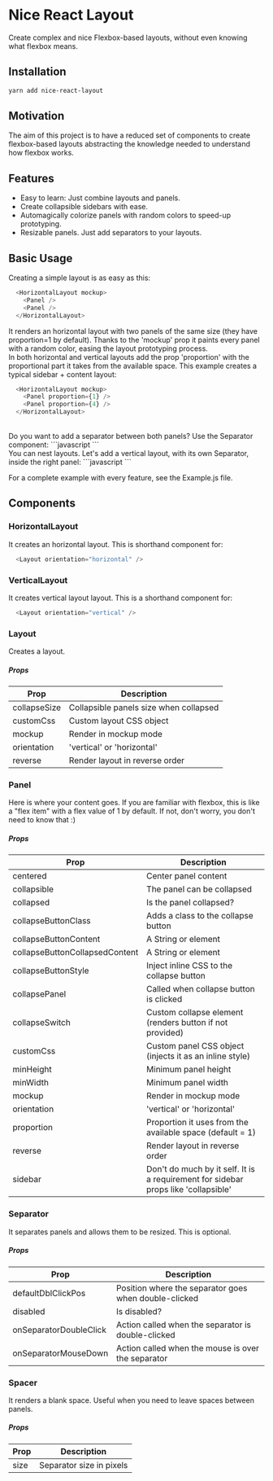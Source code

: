 # Nice React Layout
Create complex and nice Flexbox-based layouts, without even knowing what flexbox means.

## Installation
```sh
yarn add nice-react-layout
```

## Motivation
The aim of this project is to have a reduced set of components to create flexbox-based layouts abstracting the knowledge needed to understand how flexbox works.

## Features
- Easy to learn: Just combine layouts and panels.
- Create collapsible sidebars with ease.
- Automagically colorize panels with random colors to speed-up prototyping.
- Resizable panels. Just add separators to your layouts.

## Basic Usage
Creating a simple layout is as easy as this:

```javascript
  <HorizontalLayout mockup>
    <Panel />
    <Panel />
  </HorizontalLayout>
```

It renders an horizontal layout with two panels of the same size (they have proportion=1 by default). Thanks to the 'mockup' prop it paints every panel with a random color, easing the layout prototyping process.
<br />
In both horizontal and vertical layouts add the prop 'proportion' with the proportional part it takes from the available space. This example creates a typical sidebar + content layout:
```javascript
  <HorizontalLayout mockup>
    <Panel proportion={1} />
    <Panel proportion={4} />
  </HorizontalLayout>
```
<br />
Do you want to add a separator between both panels? Use the Separator component:
```javascript
  <HorizontalLayout mockup>
    <Panel proportion={1} />
    <Separator />
    <Panel proportion={4} />
  </HorizontalLayout>
```
<br />
You can nest layouts. Let's add a vertical layout, with its own Separator, inside the right panel:
```javascript
  <HorizontalLayout mockup>
    <Panel proportion={1} />
    <Separator />
    <Panel proportion={4}>
      <VerticalLayout mockup>
        <Panel />
        <Separator />
        <Panel />
      </VerticalLayout>
    </Panel>
  </HorizontalLayout>
```

For a complete example with every feature, see the Example.js file.

## Components
### HorizontalLayout
It creates an horizontal layout. This is shorthand component for:
```javascript
  <Layout orientation="horizontal" />
```
### VerticalLayout
It creates vertical layout layout. This is a shorthand component for:
```javascript
  <Layout orientation="vertical" />
```

### Layout
Creates a layout.
##### Props
| Prop          | Description                                |
| ------------- | ------------------------------------------ |
| collapseSize  | Collapsible panels size when collapsed     |
| customCss     | Custom layout CSS object                   |
| mockup        | Render in mockup mode                      |
| orientation   | 'vertical' or 'horizontal'                 |
| reverse       | Render layout in reverse order             |

### Panel
Here is where your content goes.
If you are familiar with flexbox, this is like a "flex item" with a flex value of 1 by default. If not, don't worry, you don't need to know that :)
##### Props
| Prop                           | Description                                                |
| ------------------------------ | ---------------------------------------------------------- |
| centered                       | Center panel content                                       |
| collapsible                    | The panel can be collapsed                                 |
| collapsed                      | Is the panel collapsed?                                    |
| collapseButtonClass            | Adds a class to the collapse button                        |
| collapseButtonContent          | A String or element                                        |
| collapseButtonCollapsedContent | A String or element                                        |
| collapseButtonStyle            | Inject inline CSS to the collapse button                   |
| collapsePanel                  | Called when collapse button is clicked                     |
| collapseSwitch                 | Custom collapse element (renders button if not provided)   |
| customCss                      | Custom panel CSS object (injects it as an inline style)    |
| minHeight                      | Minimum panel height                                       |
| minWidth                       | Minimum panel width                                        |
| mockup                         | Render in mockup mode                                      |
| orientation                    | 'vertical' or 'horizontal'                                 |
| proportion                     | Proportion it uses from the available space (default = 1)  |
| reverse                        | Render layout in reverse order                             |
| sidebar                        | Don't do much by it self. It is a requirement for sidebar props like 'collapsible'                             |
### Separator
It separates panels and allows them to be resized. This is optional.
##### Props
| Prop                           | Description                                                |
| ------------------------------ | ---------------------------------------------------------- |
| defaultDblClickPos             | Position where the separator goes when double-clicked      |
| disabled                       | Is disabled?                                               |
| onSeparatorDoubleClick         | Action called when the separator is double-clicked         |
| onSeparatorMouseDown           | Action called when the mouse is over the separator         |
### Spacer
It renders a blank space. Useful when you need to leave spaces between panels.
##### Props
| Prop                           | Description                                                |
| ------------------------------ | ---------------------------------------------------------- |
| size                           | Separator size in pixels                                   |
